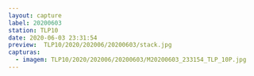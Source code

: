 ```yaml
---
layout: capture
label: 20200603
station: TLP10
date: 2020-06-03 23:31:54
preview:  TLP10/2020/202006/20200603/stack.jpg
capturas:
  - imagem: TLP10/2020/202006/20200603/M20200603_233154_TLP_10P.jpg
---
```


